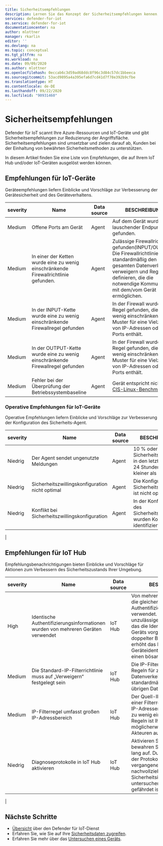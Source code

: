 ```yaml
---
title: Sicherheitsempfehlungen
description: Lernen Sie das Konzept der Sicherheitsempfehlungen kennen, und erfahren Sie, wie sie in Defender für IoT verwendet werden.
services: defender-for-iot
ms.service: defender-for-iot
documentationcenter: na
author: mlottner
manager: rkarlin
editor: ''
ms.devlang: na
ms.topic: conceptual
ms.tgt_pltfrm: na
ms.workload: na
ms.date: 09/09/2020
ms.author: mlottner
ms.openlocfilehash: 0eccab6c3d59ad68ddc8f96c3d84c57dc1bbeeca
ms.sourcegitcommit: 53acd9895a4a395efa6d7cd41d7f78e392b9cfbe
ms.translationtype: HT
ms.contentlocale: de-DE
ms.lasthandoff: 09/22/2020
ms.locfileid: "90931460"
---
```

# <a name="security-recommendations"></a>Sicherheitsempfehlungen

Defender für IoT scannt Ihre Azure-Ressourcen und IoT-Geräte und gibt Sicherheitsempfehlungen zur Reduzierung der Angriffsfläche.
Sicherheitsempfehlungen sind umsetzbar und zielen darauf ab, Kunden bei der Einhaltung von bewährten Sicherheitsmethoden zu unterstützen.

In diesem Artikel finden Sie eine Liste von Empfehlungen, die auf Ihrem IoT Hub und/oder IoT-Geräten ausgelöst werden können.

## <a name="recommendations-for-iot-devices"></a>Empfehlungen für IoT-Geräte

Geräteempfehlungen liefern Einblicke und Vorschläge zur Verbesserung der Gerätesicherheit und des Geräteverhaltens.

| severity | Name                                                      | Data source | BESCHREIBUNG                                                                                                                                                                                           |
|----------|-----------------------------------------------------------|-------------|-------------------------------------------------------------------------------------------------------------------------------------------------------------------------------------------------------|
| Medium   | Offene Ports am Gerät                                      | Agent       | Auf dem Gerät wurde ein lauschender Endpunkt gefunden.                                                                                                                                                        |
| Medium   | In einer der Ketten wurde eine zu wenig einschränkende Firewallrichtlinie gefunden. | Agent       | Zulässige Firewallrichtlinie gefunden(INPUT/OUTPUT). Die Firewallrichtlinie sollte standardmäßig den gesamten Datenverkehr verweigern und Regeln definieren, die die notwendige Kommunikation mit dem/vom Gerät ermöglichen.                               |
| Medium   | In der INPUT-Kette wurde eine zu wenig einschränkende Firewallregel gefunden     | Agent       | In der Firewall wurde eine Regel gefunden, die ein zu wenig einschränkendes Muster für eine Vielzahl von IP-Adressen oder Ports enthält.                                                                                    |
| Medium   | In der OUTPUT-Kette wurde eine zu wenig einschränkende Firewallregel gefunden    | Agent       | In der Firewall wurde eine Regel gefunden, die ein zu wenig einschränkendes Muster für eine Vielzahl von IP-Adressen oder Ports enthält.                                                                                   |
| Medium   | Fehler bei der Überprüfung der Betriebssystembaseline           | Agent       | Gerät entspricht nicht den [CIS-Linux-Benchmarks](https://www.cisecurity.org/cis-benchmarks/)                                                                                                        |

### <a name="operational-recommendations-for-iot-devices"></a>Operative Empfehlungen für IoT-Geräte

Operative Empfehlungen liefern Einblicke und Vorschläge zur Verbesserung der Konfiguration des Sicherheits-Agent.

| severity | Name                                    | Data source | BESCHREIBUNG                                                                       |
|----------|-----------------------------------------|-------------|-----------------------------------------------------------------------------------|
| Niedrig      | Der Agent sendet ungenutzte Meldungen          | Agent       | 10 % oder mehr der Sicherheitsmeldungen in den letzten 24 Stunden waren kleiner als 4 KB.  |
| Niedrig      | Sicherheitszwillingskonfiguration nicht optimal | Agent       | Die Konfiguration des Sicherheitszwillings ist nicht optimal.                                        |
| Niedrig      | Konflikt bei Sicherheitszwillingskonfiguration    | Agent       | In der Konfiguration des Sicherheitszwillings wurden Konflikte identifiziert. |                          |
|

## <a name="recommendations-for-iot-hub"></a>Empfehlungen für IoT Hub

Empfehlungsbenachrichtigungen bieten Einblicke und Vorschläge für Aktionen zum Verbessern des Sicherheitszustands Ihrer Umgebung.

| severity | Name                                                     | Data source | BESCHREIBUNG                                                                                                                                                                                                             |
|----------|----------------------------------------------------------|-------------|-------------------------------------------------------------------------------------------------------------------------------------------------------------------------------------------------------------------------|
| High     | Identische Authentifizierungsinformationen wurden von mehreren Geräten verwendet | IoT Hub     | Von mehreren Geräten wurden die gleichen IoT Hub-Authentifizierungsinformationen verwendet. Dies kann auf ein unzulässiges Gerät hinweisen, das die Identität eines legitimen Geräts vorgibt. Die Verwendung doppelter Berechtigungen erhöht das Risiko eines Geräteidentitätswechsels durch einen bösartigen Akteur. |
| Medium   | Die Standard-IP-Filterrichtlinie muss auf „Verweigern“ festgelegt sein                  | IoT Hub     | Die IP-Filterkonfiguration sollte Regeln für zulässigen Datenverkehr definieren und standardmäßig den gesamten übrigen Datenverkehr ablehnen.                                                                                                     |
| Medium   | IP-Filterregel umfasst großen IP-Adressbereich                   | IoT Hub     | Der Quell-IP-Adressbereich einer Filterregel für zulässige IP-Adressen ist zu groß. Durch zu wenig einschränkende Regeln ist Ihr IoT Hub möglicherweise böswilligen Akteuren ausgesetzt.                                                                                       |
| Niedrig      | Diagnoseprotokolle in IoT Hub aktivieren                       | IoT Hub     | Aktivieren Sie Protokolle, und bewahren Sie sie bis zu ein Jahr lang auf. Durch Aufbewahrung der Protokolle können Sie vergangene Aktivitäten nachvollziehen, wenn Sie Sicherheitsincidents untersuchen oder Ihr Netzwerk gefährdet ist.                                       |
|

## <a name="next-steps"></a>Nächste Schritte

- [Übersicht](overview.md) über den Defender für IoT-Dienst
- Erfahren Sie, wie Sie auf Ihre [Sicherheitsdaten zugreifen](how-to-security-data-access.md).
- Erfahren Sie mehr über das [Untersuchen eines Geräts](how-to-investigate-device.md).
